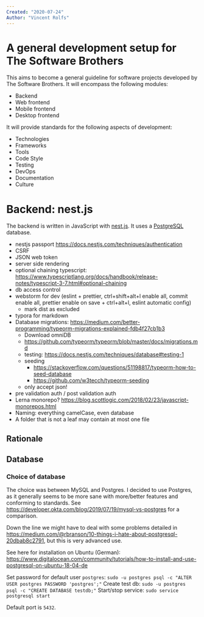 ```yaml
---
Created: "2020-07-24"
Author: "Vincent Rolfs"
---
```


# A general development setup for The Software Brothers

This aims to become a general guideline for software projects developed by The Software Brothers. It will encompass the following modules:

- Backend
- Web frontend
- Mobile frontend
- Desktop frontend

It will provide standards for the following aspects of development:

- Technologies
- Frameworks
- Tools
- Code Style
- Testing
- DevOps
- Documentation
- Culture

# Backend: nest.js
The backend is written in JavaScript with [nest.js](https://nestjs.com/). It uses a [PostgreSQL](https://www.postgresql.org/) database.

- nestjs passport https://docs.nestjs.com/techniques/authentication
- CSRF
- JSON web token
- server side rendering
- optional chaining typescript: https://www.typescriptlang.org/docs/handbook/release-notes/typescript-3-7.html#optional-chaining
- db access control
- webstorm for dev (eslint + prettier, ctrl+shift+alt+l enable all, commit enable all, prettier enable on save + ctrl+alt+l, eslint automatic config)
	- mark dist as excluded 
- typora for markdown
- Database migrations: https://medium.com/better-programming/typeorm-migrations-explained-fdb4f27cb1b3
  - Download omniDB
  - https://github.com/typeorm/typeorm/blob/master/docs/migrations.md
  - testing: https://docs.nestjs.com/techniques/database#testing-1
  - seeding
      - https://stackoverflow.com/questions/51198817/typeorm-how-to-seed-database
      - https://github.com/w3tecch/typeorm-seeding
  - only accept json!
- pre validation auth / post validation auth
- Lerna monorepo? https://blog.scottlogic.com/2018/02/23/javascript-monorepos.html
- Naming: everything camelCase, even database
- A folder that is not a leaf may contain at most one file

## Rationale

## Database

### Choice of database
The choice was between MySQL and Postgres. I decided to use Postgres, as it generally seems to be more sane with more/better features and conforming to standards. See https://developer.okta.com/blog/2019/07/19/mysql-vs-postgres for a comparison.

Down the line we might have to deal with some problems detailed in https://medium.com/@rbranson/10-things-i-hate-about-postgresql-20dbab8c2791, but this is very advanced use.

See here for installation on Ubuntu (German): https://www.digitalocean.com/community/tutorials/how-to-install-and-use-postgresql-on-ubuntu-18-04-de

Set password for default user `postgres`:
`sudo -u postgres psql -c "ALTER USER postgres PASSWORD 'postgres';"`
Create test db:
`sudo -u postgres psql -c "CREATE DATABASE testdb;"`
Start/stop service:
`sudo service postgresql start`

Default port is `5432`.

